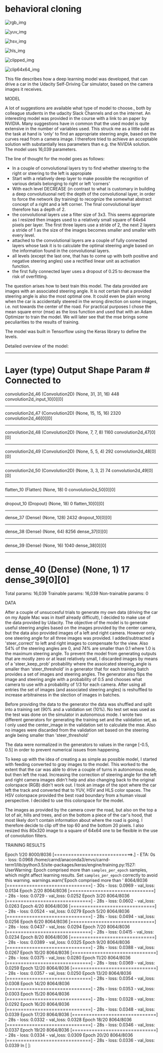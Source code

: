 # behavioral cloning



![rgb_img](https://cloud.githubusercontent.com/assets/23193240/21798243/9cd3f472-d713-11e6-9b41-97cff3f525be.jpg)

![yuv_img](https://cloud.githubusercontent.com/assets/23193240/21798317/f66e5f40-d713-11e6-98a7-15b0c915fbe4.jpg)

![hsv_img](https://cloud.githubusercontent.com/assets/23193240/21798329/06748dce-d714-11e6-92cc-c80257bfb9bd.jpg)

![hls_img](https://cloud.githubusercontent.com/assets/23193240/21798330/095fd304-d714-11e6-8ac7-1384a6a42b1f.jpg)

![clipped_img](https://cloud.githubusercontent.com/assets/23193240/21798332/0c5dd650-d714-11e6-9821-0739ea792763.jpg)

![clip64x64_img](https://cloud.githubusercontent.com/assets/23193240/21798333/0ed6c324-d714-11e6-8272-68499a4e3132.jpg)

This file describes how a deep learning model was developed, that can drive a car in the Udacity 
Self-Driving Car simulator, based on the camera images it receives. 

MODEL

A lot of suggestions are available what type of model to choose., both by colleague students in the udacity Slack Channels and on the internet. An interesting model was provided in the course with a link to an paper by NVIDIA. Many suggestions have in common that the used model is quite extensive in the number of variables used. This struck me as a little odd as the task at hand is 'only' to find an appropriate steering angle, based on the curves read from a camera image. I therefore tried to achieve an acceptable solution with substantially less parameters than e.g. the NVIDIA solution. The model uses 16,039 parameters.

The line of thought for the model goes as follows:
- In a couple of convolutional layers try to find whether steering to the right or steering to the left is appropiate
- Start with a relatively deep layer to make possible the recognition of various details belonging to right or left 'corners'
- With each level DECREASE (in contrast to what is customary in building a deep convolutiuonal net) the depth of the convolutional layer, in order to force the network (by training) to recognize the somewhat abstract concept of a right and a left corner. The final convolutional layer therefore has a depth of 2.
- the convolutional layers use a filter size of 3x3. This seems appropriate as I resized then images used to a relatively small square of 64x64 pixels per layer. The first three layers use a stride of 2, the next 2 layers a stride of 1 as the size of the images becomes smaller and smaller with every level.
- attached to the convolutional layers are a couple of fully connected layers whose task it is to calculate the optimal steering angle based on the information found in the convolutional layers.
- all levels (except the last one, that has to come up with both positive and negative steering angles) use a rectified linear unit as activation function.
- the first fully connected layer uses a dropout of 0.25 to decrease the risk of overfitting.

The question arises how to best train this model. The data provided are images with an associated steering angle. It is not certain that a provided steering angle is also the most optimal one. It could even be plain wrong when the car is accidentally steered in the wrong direction on some images, i.e. not towards the center of the road. For practical purposes I chose the mean square error (mse) as the loss function and used that with an Adam Optimizer to train the model. We will later see that the mse brings some peculiarities to the results of training.

The model was built in Tensorflow using the Keras library to define the levels.

Detailed overview of the model:
____________________________________________________________________________________________________
Layer (type)                     Output Shape          Param #     Connected to                     
====================================================================================================
convolution2d_46 (Convolution2D) (None, 31, 31, 16)    448         convolution2d_input_10[0][0]     
____________________________________________________________________________________________________
convolution2d_47 (Convolution2D) (None, 15, 15, 16)    2320        convolution2d_46[0][0]           
____________________________________________________________________________________________________
convolution2d_48 (Convolution2D) (None, 7, 7, 8)       1160        convolution2d_47[0][0]           
____________________________________________________________________________________________________
convolution2d_49 (Convolution2D) (None, 5, 5, 4)       292         convolution2d_48[0][0]           
____________________________________________________________________________________________________
convolution2d_50 (Convolution2D) (None, 3, 3, 2)       74          convolution2d_49[0][0]           
____________________________________________________________________________________________________
flatten_10 (Flatten)             (None, 18)            0           convolution2d_50[0][0]           
____________________________________________________________________________________________________
dropout_10 (Dropout)             (None, 18)            0           flatten_10[0][0]                 
____________________________________________________________________________________________________
dense_37 (Dense)                 (None, 128)           2432        dropout_10[0][0]                 
____________________________________________________________________________________________________
dense_38 (Dense)                 (None, 64)            8256        dense_37[0][0]                   
____________________________________________________________________________________________________
dense_39 (Dense)                 (None, 16)            1040        dense_38[0][0]                   
____________________________________________________________________________________________________
dense_40 (Dense)                 (None, 1)             17          dense_39[0][0]                   
====================================================================================================
Total params: 16,039
Trainable params: 16,039
Non-trainable params: 0


DATA

After a couple of unsuccesful trials to generate my own data (driving the car on my Apple Mac was in itself already difficult), I decided to make use of the data provided by Udacity. The objective of the model is to generate useful steering angles based on the images provided by the center camera, but the data also provided images of a left and right camera. However only one steering angle for all three images was provided. I added/subtracted a 'steer_correct' to left and right images to compensate for the view. Also 54% of the steering angles are 0, and 74% are smaller than 0.1 where 1.0 is the maximum steering angle. To prevent the model from generating outputs that are mostly zero or at least relatively small, I discarded images by means of a 'steer_keep_prob' probability where the assoicated steering_angle is smaller than 'steer_threshold' in a generator that for each training batch provides a set of images and steering angles. The generator also flips the image and steering angle with a probability of 0.5 and chooses what camera to use with a probability of 1/3 for each camera. After using all entries the set of images (and associated steering angles) is reshuffled to increase arbitrainess in the slection of images in batches.

Before providing the data to the generator the data was shuffled and split into a training set (90% and a validation set (10%). No test set was used as the test was done on the simulator in autonomous mode. I wrote two different generators for generating the training set and the validation set, as I only used the center_image in the validation set to calculate the mse. Also no images were discarded from the validation set based on the steering angle being smaller than 'steer_threshold'

The data were normalized in the generators to values in the range [-0.5, 0.5] in order to prevent numerical issues from happening.

To keep up with the idea of creating a as simple as possible model, I started with feeding converted to gray images to the model. This worked to the extent that the car was able to drive a couple of turns in autonomous mode, but then left the road. Increasing the correction of steering angle for the left and right camera images didn't help and also changing back to the original colorspace (RGB) didn't work out. I took an image of the spot where the car left the track and converted that to YUV, HSV and HLS color spaces. The HSV colorspace provided the best road boundary from a human visual perspective. I decided to use this colorspace for the model.

The images as provided by the camera cover the road, but also on the top a lot of air, hills and trees, and on the bottom a piece of the car's hood, that most likely don't contain information about where the road is going. I therefore decide to clip off the top 60 and the bottom 20 pixels. I also resized this 80x320 image to a square of 64x64 one to be flexible in the use of convolution filters.


TRAINING RESULTS



 



Epoch 1/20
8000/8036 [============================>.] - ETA: 0s - loss: 0.0968
/home/carnd/anaconda3/envs/carnd-term1/lib/python3.5/site-packages/keras/engine/training.py:1527: UserWarning: Epoch comprised more than `samples_per_epoch` samples, which might affect learning results. Set `samples_per_epoch` correctly to avoid this warning.
  warnings.warn('Epoch comprised more than '
8064/8036 [==============================] - 30s - loss: 0.0969 - val_loss: 0.0134
Epoch 2/20
8064/8036 [==============================] - 28s - loss: 0.0729 - val_loss: 0.0252
Epoch 3/20
8064/8036 [==============================] - 28s - loss: 0.0602 - val_loss: 0.0263
Epoch 4/20
8064/8036 [==============================] - 28s - loss: 0.0524 - val_loss: 0.0279
Epoch 5/20
8064/8036 [==============================] - 28s - loss: 0.0494 - val_loss: 0.0256
Epoch 6/20
8064/8036 [==============================] - 28s - loss: 0.0437 - val_loss: 0.0294
Epoch 7/20
8064/8036 [==============================] - 28s - loss: 0.0415 - val_loss: 0.0234
Epoch 8/20
8064/8036 [==============================] - 28s - loss: 0.0389 - val_loss: 0.0325
Epoch 9/20
8064/8036 [==============================] - 28s - loss: 0.0388 - val_loss: 0.0267
Epoch 10/20
8064/8036 [==============================] - 28s - loss: 0.0375 - val_loss: 0.0280
Epoch 11/20
8064/8036 [==============================] - 28s - loss: 0.0369 - val_loss: 0.0259
Epoch 12/20
8064/8036 [==============================] - 28s - loss: 0.0357 - val_loss: 0.0250
Epoch 13/20
8064/8036 [==============================] - 28s - loss: 0.0354 - val_loss: 0.0308
Epoch 14/20
8064/8036 [==============================] - 28s - loss: 0.0353 - val_loss: 0.0303
Epoch 15/20
8064/8036 [==============================] - 28s - loss: 0.0328 - val_loss: 0.0292
Epoch 16/20
8064/8036 [==============================] - 28s - loss: 0.0348 - val_loss: 0.0339
Epoch 17/20
8064/8036 [==============================] - 28s - loss: 0.0332 - val_loss: 0.0328
Epoch 18/20
8064/8036 [==============================] - 28s - loss: 0.0346 - val_loss: 0.0337
Epoch 19/20
8064/8036 [==============================] - 28s - loss: 0.0334 - val_loss: 0.0309
Epoch 20/20
8064/8036 [==============================] - 28s - loss: 0.0336 - val_loss: 0.0339
In [ ]:
